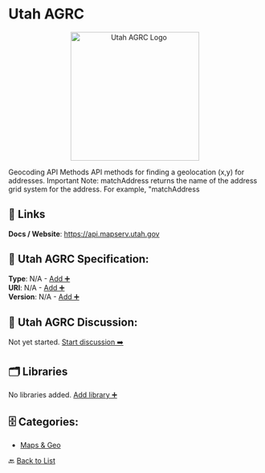 # Utah AGRC
<p align="center">
    <img width="256" src="https://raw.githubusercontent.com/apis-list/apis-list/main/apis/utah-agrc/logo_256x256.png" alt="Utah AGRC Logo"/>
</p>
Geocoding API Methods API methods for finding a geolocation (x,y) for addresses. Important Note: matchAddress returns the name of the address grid system for the address. For example, "matchAddress

##  🔗 Links
**Docs / Website**: https://api.mapserv.utah.gov

## 🧬 Utah AGRC Specification:
**Type**: N/A - [Add ➕](https://github.com/apis-list/apis-list/edit/main/apis.yaml#L21225)  
**URI**: N/A - [Add ➕](https://github.com/apis-list/apis-list/edit/main/apis.yaml#L21225)  
**Version**: N/A - [Add ➕](https://github.com/apis-list/apis-list/edit/main/apis.yaml#L21225)

## 💬 Utah AGRC Discussion:
Not yet started. [Start discussion ➡️](https://github.com/apis-list/apis-list/discussions/new)

## 🗂️ Libraries

No libraries added. [Add library ➕](https://github.com/apis-list/apis-list/edit/main/apis.yaml#L21225)    


## 🗄️ Categories:
- [Maps & Geo](https://github.com/apis-list/apis-list#maps--geo-)

🔙  [Back to List](https://github.com/apis-list/apis-list)
